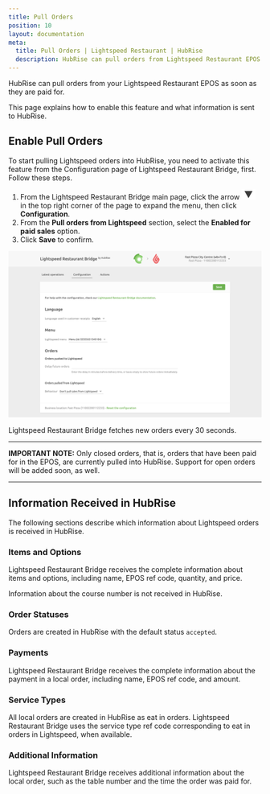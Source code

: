 ```yaml
---
title: Pull Orders
position: 10
layout: documentation
meta:
  title: Pull Orders | Lightspeed Restaurant | HubRise
  description: HubRise can pull orders from Lightspeed Restaurant EPOS. Find out the technical details of how local orders are received, which fields are passed and which are not.
---
```


HubRise can pull orders from your Lightspeed Restaurant EPOS as soon as they are paid for.

This page explains how to enable this feature and what information is sent to HubRise.

## Enable Pull Orders

To start pulling Lightspeed orders into HubRise, you need to activate this feature from the Configuration page of Lightspeed Restaurant Bridge, first. Follow these steps.

1. From the Lightspeed Restaurant Bridge main page, click the arrow <InlineImage width="20" height="20">![Arrow icon](../images/001-arrow.jpg)</InlineImage> in the top right corner of the page to expand the menu, then click **Configuration**.
1. From the **Pull orders from Lightspeed** section, select the **Enabled for paid sales** option.
1. Click **Save** to confirm.

![Enable the feature to pull local Lightspeed orders to HubRise from the configuration page of Lightspeed Restaurant Bridge](../images/014-en-configuration-page.png)

Lightspeed Restaurant Bridge fetches new orders every 30 seconds.

---

**IMPORTANT NOTE:** Only closed orders, that is, orders that have been paid for in the EPOS, are currently pulled into HubRise. Support for open orders will be added soon, as well.

---

## Information Received in HubRise

The following sections describe which information about Lightspeed orders is received in HubRise.

### Items and Options

Lightspeed Restaurant Bridge receives the complete information about items and options, including name, EPOS ref code, quantity, and price.

Information about the course number is not received in HubRise.

### Order Statuses

Orders are created in HubRise with the default status `accepted`.

### Payments

Lightspeed Restaurant Bridge receives the complete information about the payment in a local order, including name, EPOS ref code, and amount.

### Service Types

All local orders are created in HubRise as eat in orders. Lightspeed Restaurant Bridge uses the service type ref code corresponding to eat in orders in Lightspeed, when available.

### Additional Information

Lightspeed Restaurant Bridge receives additional information about the local order, such as the table number and the time the order was paid for.
